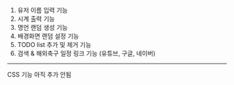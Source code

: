1. 유저 이름 입력 기능  
2. 시계 출력 기능  
3. 명언 랜덤 생성 기능  
4. 배경화면 랜덤 설정 기능  
5. TODO list 추가 및 제거 기능  
6. 검색 & 해외축구 일정 링크 기능 (유튜브, 구글, 네이버)  
---
CSS 기능 아직 추가 안됨  
